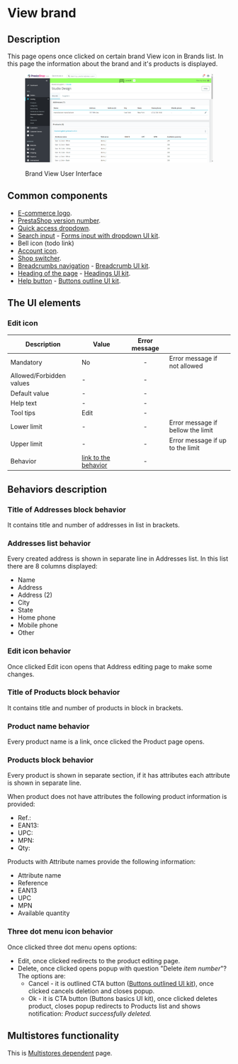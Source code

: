 # View brand

## Description

This page opens once clicked on certain brand View icon in Brands list. In this page the information about the brand and it's products is displayed.

<figure><img src="../../../../../../.gitbook/assets/image (103).png" alt="Brand View User Interface"><figcaption><p>Brand View User Interface</p></figcaption></figure>

## Common components <a href="#common-components" id="common-components"></a>

* [E-commerce logo](../../../../common-components/e-commerce-logo.md).
* [PrestaShop version number](../../../../common-components/prestashop-version-number.md).
* [Quick access dropdown](../../../../common-components/quick-access-dropdown.md).
* [Search input](../../../../common-components/search-input-field.md) - [Forms input with dropdown UI kit](https://build.prestashop-project.org/prestashop-ui-kit/?path=/story/forms--input-with-dropdown).
* Bell icon (todo link)
* [Account icon](../../../../common-components/account-icon.md).
* [Shop switcher](../../../../common-components/shop-switcher.md).
* [Breadcrumbs navigation](../../../../common-components/breadcrumbs.md) - [Breadcrumb UI kit](https://build.prestashop.com/prestashop-ui-kit/?path=/story/breadcrumb--breadcrumb).
* [Heading of the page](../../../../common-components/heading-of-the-page.md) - [Headings UI ](https://build.prestashop.com/prestashop-ui-kit/?path=/story/headings--headings)[kit](https://build.prestashop-project.org/prestashop-ui-kit/?path=/story/headings--headings).
* [Help button](../../../../common-components/help-button.md) - [Buttons outline UI kit](https://build.prestashop-project.org/prestashop-ui-kit/?path=/story/buttons--outline).

## The UI elements

### Edit icon

<table><thead><tr><th>Description</th><th>Value</th><th align="center">Error message</th><th data-hidden></th></tr></thead><tbody><tr><td>Mandatory</td><td>No</td><td align="center">-</td><td>Error message if not allowed</td></tr><tr><td>Allowed/Forbidden values</td><td>-</td><td align="center">-</td><td></td></tr><tr><td>Default value</td><td>-</td><td align="center">-</td><td></td></tr><tr><td>Help text</td><td>-</td><td align="center">-</td><td></td></tr><tr><td>Tool tips</td><td>Edit</td><td align="center">-</td><td></td></tr><tr><td>Lower limit</td><td>-</td><td align="center">-</td><td>Error message if bellow the limit</td></tr><tr><td>Upper limit</td><td>-</td><td align="center">-</td><td>Error message if up to the limit</td></tr><tr><td>Behavior</td><td><a href="view-brand.md#edit-icon-behavior">link to the behavior</a></td><td align="center">-</td><td></td></tr></tbody></table>

## Behaviors description

### Title of Addresses block behavior

It contains title and number of addresses in list in brackets.

### Addresses list behavior

Every created address is shown in separate line in Addresses list. In this list there are 8 columns displayed:

* Name
* Address
* Address (2)
* City
* State
* Home phone
* Mobile phone
* Other

### Edit icon behavior

Once clicked Edit icon opens that Address editing page to make some changes.&#x20;

### Title of Products block behavior

It contains title and number of products in block in brackets.

### Product name behavior

Every product name is a link, once clicked the Product page opens.

### Products  block behavior

Every product is shown in separate section, if it has attributes each attribute is shown in separate line.&#x20;

When product does not have attributes the following product information is provided:

* Ref.:
* EAN13:
* UPC:
* MPN:
* Qty:

Products with Attribute names provide the following information:

* Attribute name
* Reference
* EAN13
* UPC
* MPN
* Available quantity

### Three dot menu icon behavior

Once clicked three dot menu opens options:

* Edit, once clicked redirects to the product editing page.
* Delete, once clicked opens popup with question "Delete _item number_"? The options are:
  * Cancel - it is outlined CTA button ([Buttons outlined UI kit](https://build.prestashop-project.org/prestashop-ui-kit/?path=/story/buttons--outline)), once clicked cancels deletion and closes popup.
  * Ok - it is CTA button (Buttons basics UI kit), once clicked deletes product, closes popup redirects to Products list and shows notification: _Product successfully deleted._

## Multistores functionality

This is [Multistores dependent](../../../../common-components/multistores-dependent.md) page.
